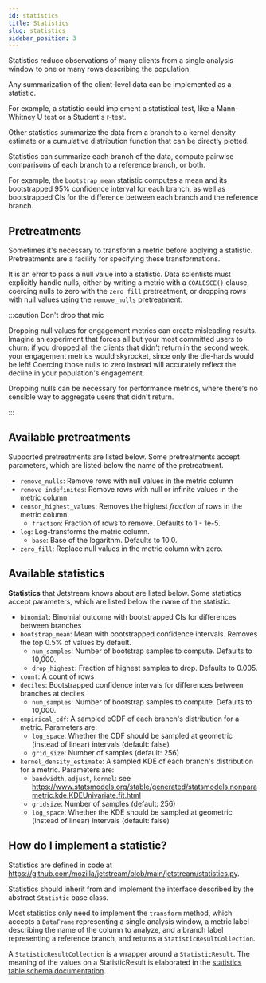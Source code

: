 ```yaml
---
id: statistics
title: Statistics
slug: statistics
sidebar_position: 3
---
```


Statistics reduce observations of many clients
from a single analysis window
to one or many rows
describing the population.

Any summarization of the client-level data can be implemented as a statistic.

For example, a statistic could implement a statistical test,
like a Mann-Whitney U test or a Student's _t_-test.

Other statistics summarize the data from a branch
to a kernel density estimate
or a cumulative distribution function
that can be directly plotted.

Statistics can summarize each branch of the data,
compute pairwise comparisons of each branch to a reference branch,
or both.

For example, the `bootstrap_mean` statistic computes
a mean and its bootstrapped 95% confidence interval for each branch,
as well as bootstrapped CIs for the difference between each branch
and the reference branch.

## Pretreatments

Sometimes it's necessary to transform a metric before applying a statistic.
Pretreatments are a facility for specifying these transformations.

It is an error to pass a null value into a statistic.
Data scientists must explicitly handle nulls,
either by writing a metric with a `COALESCE()` clause,
coercing nulls to zero with the `zero_fill` pretreatment,
or dropping rows with null values using the `remove_nulls` pretreatment.

:::caution Don't drop that mic

Dropping null values for engagement metrics can create misleading results.
Imagine an experiment that forces all but your most committed users to churn:
if you dropped all the clients that didn't return in the second week,
your engagement metrics would skyrocket, since only the die-hards would be left!
Coercing those nulls to zero instead
will accurately reflect the decline in your population's engagement.

Dropping nulls can be necessary for performance metrics,
where there's no sensible way to aggregate users that didn't return.

:::

## Available pretreatments

Supported pretreatments are listed below. Some pretreatments accept parameters, which are listed below the name of the pretreatment.

* `remove_nulls`: Remove rows with null values in the metric column
* `remove_indefinites`: Remove rows with null or infinite values in the metric column
* `censor_highest_values`: Removes the highest _fraction_ of rows in the metric column.
  * `fraction`: Fraction of rows to remove. Defaults to 1 - 1e-5.
* `log`: Log-transforms the metric column.
  * `base`: Base of the logarithm. Defaults to 10.0.
* `zero_fill`: Replace null values in the metric column with zero.

## Available statistics

**Statistics** that Jetstream knows about are listed below. Some statistics accept parameters, which are listed below the name of the statistic.

* `binomial`: Binomial outcome with bootstrapped CIs for differences between branches
* `bootstrap_mean`: Mean with bootstrapped confidence intervals. Removes the top 0.5% of values by default.
  * `num_samples`: Number of bootstrap samples to compute. Defaults to 10,000.
  * `drop_highest`: Fraction of highest samples to drop. Defaults to 0.005.
* `count`: A count of rows
* `deciles`: Bootstrapped confidence intervals for differences between branches at deciles
  * `num_samples`: Number of bootstrap samples to compute. Defaults to 10,000.
* `empirical_cdf`: A sampled eCDF of each branch's distribution for a metric. Parameters are:
  * `log_space`: Whether the CDF should be sampled at geometric (instead of linear) intervals (default: false)
  * `grid_size`: Number of samples (default: 256)
* `kernel_density_estimate`: A sampled KDE of each branch's distribution for a metric. Parameters are:
  * `bandwidth`, `adjust`, `kernel`: see https://www.statsmodels.org/stable/generated/statsmodels.nonparametric.kde.KDEUnivariate.fit.html
  * `gridsize`: Number of samples (default: 256)
  * `log_space`: Whether the KDE should be sampled at geometric (instead of linear) intervals (default: false)

## How do I implement a statistic?

Statistics are defined in code at https://github.com/mozilla/jetstream/blob/main/jetstream/statistics.py.

Statistics should inherit from
and implement the interface described by
the abstract `Statistic` base class.

Most statistics only need to implement the `transform` method,
which accepts a `DataFrame` representing a single analysis window,
a metric label describing the name of the column to analyze, and
a branch label representing a reference branch,
and returns a `StatisticResultCollection`.

A `StatisticResultCollection` is a wrapper around a `StatisticResult`.
The meaning of the values on a StatisticResult is elaborated in the
[statistics table schema documentation](https://docs.telemetry.mozilla.org/datasets/jetstream.html#statistics-tables).
